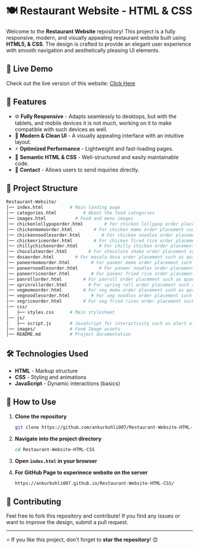 # 🍽️ Restaurant Website - HTML & CSS

Welcome to the **Restaurant Website** repository! This project is a fully responsive, modern, and visually appealing restaurant website built using **HTML5, & CSS**. The design is crafted to provide an elegant user experience with smooth navigation and aesthetically pleasing UI elements.

## 🚀 Live Demo
Check out the live version of this website: [Click Here](https://ankurkohli007.github.io/Restaurant-Website-HTML-CSS/)

## 📌 Features
- 🌐 **Fully Responsive** - Adapts seamlessly to desktops, but with the tablets, and mobile devices it is not much, working on it to make compatible with such devices as well.
- 🎨 **Modern & Clean UI** - A visually appealing interface with an intuitive layout.
- ⚡ **Optimized Performance** - Lightweight and fast-loading pages.
- 📜 **Semantic HTML & CSS** - Well-structured and easily maintainable code.
- 📨 **Contact** - Allows users to send inquiries directly.

## 📂 Project Structure
```bash
Restaurant-Website/
│── index.html          # Main landing page
│── categories.html          # About the food categories
│── images.html           # Food and menu images
│── chickenlollypoporder.html        # For chicken lollypop order placement such as quantity and total cart value
│── chickenmomoorder.html        # For chicken momo order placement such as quantity and total cart value
│── chickennoodlesorder.html        # For chicken noodles order placement such as quantity and total cart value
│── chickenriceorder.html        # For chicken fired rice order placement such as quantity and total cart value
│── chillychickenorder.html        # For chilly chicken order placement such as quantity and total cart value
│── chocolateorder.html        # For chocolate shake order placement such as quantity and total cart value
│── dosaorder.html        # For masala dosa order placement such as quantity and total cart value
│── paneermomoorder.html        # For paneer momo order placement such as quantity and total cart value
│── paneernoodlesorder.html        # For paneer noodles order placement such as quantity and total cart value
│── paneerriceorder.html        # For paneer fried rice order placement such as quantity and total cart value
│── panrollorder.html        # For panroll order placement such as quantity and total cart value
│── sprinrollorder.html        # For spring roll order placement such as quantity and total cart value
│── vegmomoorder.html        # For veg momo order placement such as quantity and total cart value
│── vegnoodlesorder.html        # For veg noodles order placement such as quantity and total cart value
│── vegriceorder.html        # For veg fried rices order placement such as quantity and total cart value
│── css/
│   ├── styles.css      # Main stylesheet
│── js/
│   ├── script.js       # JavaScript for interactivity such as alert after placing the order and form.rest()
│── images/             # Food Image assets
│── README.md           # Project documentation
```

## 🛠️ Technologies Used
- **HTML** - Markup structure
- **CSS** - Styling and animations
- **JavaScript** - Dynamic interactions (basics)

## 🎯 How to Use
1. **Clone the repository**
   ```bash
   git clone https://github.com/ankurkohli007/Restaurant-Website-HTML-CSS.git
   ```
2. **Navigate into the project directory**
   ```bash
   cd Restaurant-Website-HTML-CSS
   ```
3. **Open `index.html` in your browser**

4. **For GitHub Page to experinece website on the server**
   ```bash
   https://ankurkohli007.github.io/Restaurant-Website-HTML-CSS/
   ```

## 🤝 Contributing
Feel free to fork this repository and contribute! If you find any issues or want to improve the design, submit a pull request.

---
⭐ If you like this project, don't forget to **star the repository**! 😊
